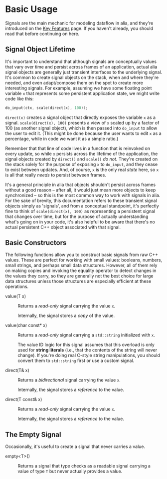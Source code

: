 Basic Usage
===========

Signals are the main mechanic for modeling dataflow in alia, and they're
introduced on the [Key Features](key-features.md) page. If you haven't already,
you should read that before continuing on here.

Signal Object Lifetime
----------------------

It's important to understand that although signals are conceptually values that
vary over time and persist across frames of an application, actual alia signal
objects are generally just transient interfaces to the underlying signal. It's
common to create signal objects on the stack, when and where they're needed, and
even adapt/compose them on the spot to create more interesting signals. For
example, assuming we have some floating point variable `x` that represents some
persistent application state, we might write code like this:

```cpp
do_input(ctx, scale(direct(x), 100));
```

`direct(x)` creates a signal object that directly exposes the variable `x` as a
signal. `scale(direct(x), 100)` presents a view of `x` scaled up by a factor of
100 (as another signal object), which is then passed into `do_input` to allow
the user to edit it. (This might be done because the user wants to edit `x` as a
percentage, while in code we want it as a simple ratio.)

Remember that that line of code lives in a function that is reinvoked on every
update, so while `x` persists across the lifetime of the application, the signal
objects created by `direct()` and `scale()` *do not.* They're created on the
stack solely for the purpose of exposing `x` to `do_input`, and they cease to
exist between updates. And, of course, `x` is the only real *state* here, so `x`
is all that really *needs* to persist between frames.

It's a general principle in alia that objects shouldn't persist across frames
without a good reason &ndash; after all, it would just mean more objects to keep
synchronized &ndash; so this is the most common way to work with signals in
alia. For the sake of brevity, this documentation refers to these transient
signal objects simply as 'signals', and from a conceptual standpoint, it's
perfectly fine to think of `scale(direct(x), 100)` as representing a persistent
signal that changes over time, but for the purpose of actually understanding
what's going on in your code, it's also helpful to be aware that there's no
actual persistent C++ object associated with that signal.

Basic Constructors
------------------

The following functions allow you to construct basic signals from raw C++
values. These are perfect for working with small values: booleans, numbers,
small strings, and perhaps small data structures. However, all of them rely on
making copies and invoking the equality operator to detect changes in the values
they carry, so they are generally not the best choice for large data structures
unless those structures are especially efficient at these operations.

<dl>

<dt>value(T x)</dt><dd>

Returns a *read-only* signal carrying the value `x`.

Internally, the signal stores a *copy* of the value.
<dd>

<dt>value(char const* x)</dt><dd>

Returns a *read-only* signal carrying a `std::string` initialized with `x`.

The value ID logic for this signal assumes that this overload is only used for
**string literals** (i.e., that the contents of the string will never change).
If you're doing real C-style string manipulations, you should convert them to
`std::string` first or use a custom signal.
</dd>

<dt>direct(T& x)</dt><dd>

Returns a *bidirectional* signal carrying the value `x`.

Internally, the signal stores a *reference* to the value.
</dd>

<dt>direct(T const& x)</dt><dd>

Returns a *read-only* signal carrying the value `x`.

Internally, the signal stores a *reference* to the value.
</dd>

</dl>

The Empty Signal
----------------

Occasionally, it's useful to create a signal that never carries a value.

<dl>

<dt>empty&lt;T&gt;()</dt><dd>

Returns a signal that type checks as a readable signal carrying a value of type
`T` but never actually provides a value.

</dd>

</dl>
